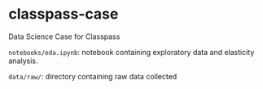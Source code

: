 # classpass-case
Data Science Case for Classpass

`notebooks/eda.ipynb`: notebook containing exploratory data and elasticity analysis.

`data/raw/`: directory containing raw data collected
